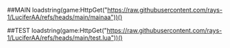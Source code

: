 
##MAIN
loadstring(game:HttpGet("https://raw.githubusercontent.com/rays-1/LuciferAA/refs/heads/main/mainaa"))()

##TEST
loadstring(game:HttpGet("https://raw.githubusercontent.com/rays-1/LuciferAA/refs/heads/main/test.lua"))()
